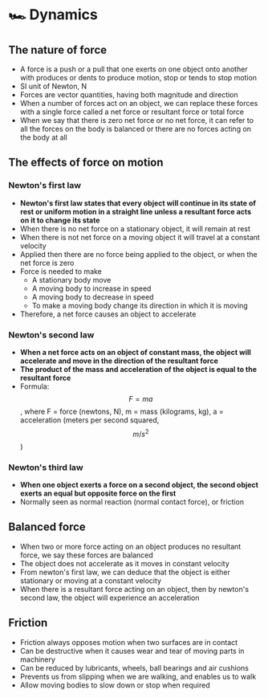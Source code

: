 # 🏎 Dynamics

## The nature of force

* A force is a push or a pull that one exerts on one object onto another with produces or dents to produce motion, stop or tends to stop motion
* SI unit of Newton, N
* Forces are vector quantities, having both magnitude and direction
* When a number of forces act on an object, we can replace these forces with a single force called a net force or resultant force or total force
* When we say that there is zero net force or no net force, it can refer to all the forces on the body is balanced or there are no forces acting on the body at all

## The effects of force on motion

### Newton's first law

* **Newton's first law states that every object will continue in its state of rest or uniform motion in a straight line unless a resultant force acts on it to change its state**
* When there is no net force on a stationary object, it will remain at rest
* When there is not net force on a moving object it will travel at a constant velocity
* Applied then there are no force being applied to the object, or when the net force is zero
* Force is needed to make
  * A stationary body move
  * A moving body to increase in speed
  * A moving body to decrease in speed
  * To make a moving body change its direction in which it is moving
* Therefore, a net force causes an object to accelerate

### Newton's second law

* **When a net force acts on an object of constant mass, the object will accelerate and move in the direction of the resultant force**
* **The product of the mass and acceleration of the object is equal to the resultant force**
* Formula: $$F =ma$$​, where F = force (newtons, N), m = mass (kilograms, kg), a = acceleration (meters per second squared, $$m/s^2$$)

### Newton's third law

* **When one object exerts a force on a second object, the second object exerts an equal but opposite force on the first**
* Normally seen as normal reaction (normal contact force), or friction

## Balanced force

* When two or more force acting on an object produces no resultant force, we say these forces are balanced
* The object does not accelerate as it moves in constant velocity
* From newton's first law, we can deduce that the object is either stationary or moving at a constant velocity
* When there is a resultant force acting on an object, then by newton's second law, the object will experience an acceleration

## Friction

* Friction always opposes motion when two surfaces are in contact
* Can be destructive when it causes wear and tear of moving parts in machinery
* Can be reduced by lubricants, wheels, ball bearings and air cushions
* Prevents us from slipping when we are walking, and enables us to walk
* Allow moving bodies to slow down or stop when required

